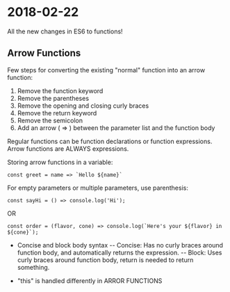# 2018-02-22
All the new changes in ES6 to functions!

## Arrow Functions
Few steps for converting the existing "normal" function into an arrow function:
1. Remove the function keyword
2. Remove the parentheses
3. Remove the opening and closing curly braces
4. Remove the return keyword
5. Remove the semicolon
6. Add an arrow ( => ) between the parameter list and the function body

Regular functions can be function declarations or function expressions. Arrow functions are ALWAYS expressions.

Storing arrow functions in a variable:
```
const greet = name => `Hello ${name}`
```

For empty parameters or multiple parameters, use parenthesis:
```
const sayHi = () => console.log('Hi');
```
OR
```
const order = (flavor, cone) => console.log(`Here's your ${flavor} in ${cone}`);
```

- Concise and block body syntax
-- Concise: Has no curly braces around function body, and automatically returns the expression.
-- Block: Uses curly braces around function body, return is needed to return something.

- "this" is handled differently in ARROR FUNCTIONS
